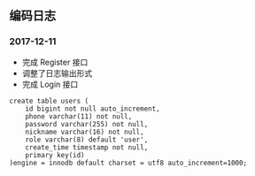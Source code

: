 ## 编码日志

### 2017-12-11

- 完成 Register 接口
- 调整了日志输出形式
- 完成 Login 接口 

```
create table users (
	id bigint not null auto_increment,
	phone varchar(11) not null,
	password varchar(255) not null,
	nickname varchar(16) not null,
	role varchar(8) default 'user',
	create_time timestamp not null,
	primary key(id)
)engine = innodb default charset = utf8 auto_increment=1000;
```
